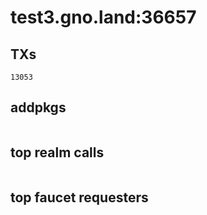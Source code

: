 # test3.gno.land:36657

## TXs
```
13053
```

## addpkgs
```
```

## top realm calls
```
```

## top faucet requesters
```
```


